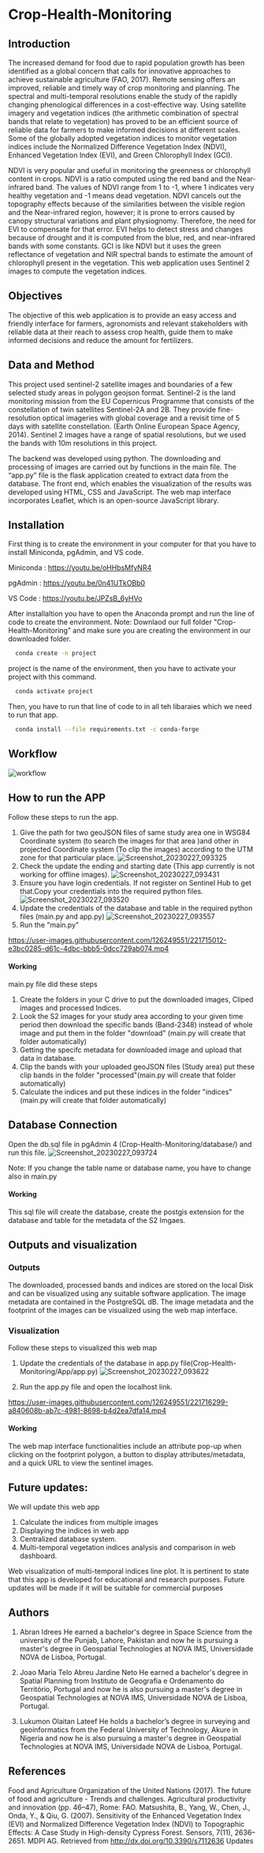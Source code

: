 
# Crop-Health-Monitoring
## Introduction
The increased demand for food due to rapid population growth has been identified as a global concern that calls for innovative approaches to achieve sustainable agriculture (FAO, 2017). Remote sensing offers an improved, reliable and timely way of crop monitoring and planning. The spectral and multi-temporal resolutions enable the study of the rapidly changing phenological differences in a cost-effective way. Using satellite imagery and vegetation indices (the arithmetic combination of spectral bands that relate to vegetation) has proved to be an efficient source of reliable data for farmers to make informed decisions at different scales. Some of the globally adopted vegetation indices to monitor vegetation indices include the Normalized Difference Vegetation Index (NDVI), Enhanced Vegetation Index (EVI), and Green Chlorophyll Index (GCI).

NDVI is very popular and useful in monitoring the greenness or chlorophyll content in crops. NDVI is a ratio computed using the red band and the Near-infrared band. The values of NDVI range from 1 to -1, where 1 indicates very healthy vegetation and -1 means dead vegetation. NDVI cancels out the topography effects because of the similarities between the visible region and the Near-infrared region, however; it is prone to errors caused by canopy structural variations and plant physiognomy. Therefore, the need for EVI to compensate for that error. EVI helps to detect stress and changes because of drought and it is computed from the blue, red, and near-infrared bands with some constants. GCI is like NDVI but it uses the green reflectance of vegetation and NIR spectral bands to estimate the amount of chlorophyll present in the vegetation. This web application uses Sentinel 2 images to compute the vegetation indices.


## Objectives
The objective of this web application is to provide an easy access and friendly interface for farmers, agronomists and relevant stakeholders with reliable data at their reach to assess crop health, guide them to make informed decisions and reduce the amount for fertilizers. 
## Data and Method
This project used sentinel-2 satellite images and boundaries of a few selected study areas in polygon geojson format. Sentinel-2 is the land monitoring mission from the EU Copernicus Programme that consists of the constellation of twin satellites Sentinel-2A and 2B. They provide fine-resolution optical imageries with global coverage and a revisit time of 5 days with satellite constellation. (Earth Online European Space Agency, 2014). Sentinel 2 images have a range of spatial resolutions, but we used the bands with 10m resolutions in this project.

The backend was developed using python. The downloading and processing of images are carried out by functions in the main file. The “app.py” file is the flask application created to extract data from the database. The front end, which enables the visualization of the results was developed using HTML, CSS and JavaScript. The web map interface incorporates Leaflet, which is an open-source JavaScript library.
## Installation

First thing is to create the environment in your computer for that you have to install Miniconda, pgAdmin, and VS code.

Miniconda : https://youtu.be/oHHbsMfyNR4

pgAdmin : https://youtu.be/0n41UTkOBb0

VS Code : https://youtu.be/JPZsB_6yHVo

After installaltion you have to open the Anaconda prompt and run the line of code to create the environment.
Note: Downlaod our full folder "Crop-Health-Monitoring" and make sure you are creating the environment in our downloaded folder.
```bash
  conda create -n project
```
project is the name of the environment, then you have to activate your project with this command. 
```bash
  conda activate project
```
Then, you have to run that line of code to in all teh libaraies which we need to run that app. 
```bash
  conda install --file requirements.txt -c conda-forge
```
## Workflow
![workflow](https://user-images.githubusercontent.com/126249551/221827974-11a8ca7f-a6ef-486d-84e6-bdd3a8257dd8.jpg)


## How to run the APP
Follow these steps to run the app.

1. Give the path   for two geoJSON files of  same study area one in WSG84 Coordinate system (to search the images for that area )and other in projected Coordinate system (To clip the images) according to the UTM zone for that particular place.
![Screenshot_20230227_093325](https://user-images.githubusercontent.com/126249551/221710873-44dcc57b-80de-4783-bfed-5d7df8de739f.png)
2. Check the update the ending and starting date (This app currently is not working for offline images).
![Screenshot_20230227_093431](https://user-images.githubusercontent.com/126249551/221710962-f1e7c223-e06c-4edd-804e-01c998372d4f.png)
3. Ensure you have login credentials. If not register on Sentinel Hub to get that.Copy your credentials into the required python files.
![Screenshot_20230227_093520](https://user-images.githubusercontent.com/126249551/221711286-f26d4d06-4741-4985-957a-2b30de52233a.png)
4. Update the credentials  of the database and table in the required python files (main.py and app.py)
![Screenshot_20230227_093557](https://user-images.githubusercontent.com/126249551/221711323-13981664-14ad-49a6-9718-082d6dd512d1.png)
5. Run the "main.py"


https://user-images.githubusercontent.com/126249551/221715012-e3bc0285-d61c-4dbc-bbb5-0dcc729ab074.mp4



#### Working
main.py file did these steps
1. Create the folders in your C drive to put the downloaded images, Cliped images and processed Indices.
2. Look the S2 images for your study area  according to your given time period then download the specific bands (Band-2348) instead of whole image and put them in the folder "download" (main.py will create that folder automatically)
3. Getting the specifc metadata for downloaded image and upload that data in database.
4. Clip the bands with your uploaded geoJSON files (Study area) put these clip bands in the folder "processed"(main.py will create that folder automatically)
5. Calculate the indices and put these indices in the folder "indices" (main.py will create that folder automatically)


## Database Connection
Open the db.sql file in pgAdmin 4 (Crop-Health-Monitoring/database/) and run this file.
![Screenshot_20230227_093724](https://user-images.githubusercontent.com/126249551/221711433-386f4be2-db3f-4523-b2ad-4cc2c12dbb29.png)

Note: If you change the table name or database name, you have to change also in main.py
#### Working
This sql file will create the database, create the postgis extension for the database and table for the metadata of the S2 Imgaes.
## Outputs and visualization
### Outputs
The downloaded, processed bands and indices are stored on the local Disk and can be visualized using any suitable software application. The image metadata are contained in the PostgreSQL dB. The image metadata and the footprint of the images can be visualized using the web map interface.
### Visualization
Follow these steps to visualized this web map
1. Update the credentials of the database in app.py file(Crop-Health-Monitoring/App/app.py)
![Screenshot_20230227_093622](https://user-images.githubusercontent.com/126249551/221712098-6e2cc800-f5f9-48ea-8144-412d9e0df83d.png)

2. Run the app.py file and open the localhost link.



https://user-images.githubusercontent.com/126249551/221716299-a840608b-ab7c-4981-8698-b4d2ea7dfa14.mp4




#### Working
The web map interface functionalities include an attribute pop-up when clicking on the footprint polygon, a button to display attributes/metadata, and a quick URL to view the sentinel images.
## Future updates:
We will update this web app
1. Calculate the indices from multiple images
2. Displaying the indices in web app 
3. Centralized database system.
4. Multi-temporal vegetation indices analysis and comparison in web dashboard.

Web visualization of multi-temporal indices line plot.
It is pertinent to state that this app is developed for educational and research purposes. Future updates will be made if it will be suitable for commercial purposes
## Authors
1. Abran Idrees
He earned a bachelor's degree in Space Science from the university of the Punjab, Lahore, Pakistan and now he is pursuing a master's degree in Geospatial Technologies at NOVA IMS, Universidade NOVA de Lisboa, Portugal.

2. Joao Maria Telo Abreu Jardine Neto
He earned a bachelor's degree in Spatial Planning from Instituto de Geografia e Ordenamento do Território, Portugal and now he is also pursuing a master's degree in Geospatial Technologies at NOVA IMS, Universidade NOVA de Lisboa, Portugal.

3. Lukumon Olaitan Lateef
He holds a bachelor’s degree in surveying and geoinformatics from the Federal University of Technology, Akure in Nigeria and now he is also pursuing a master's degree in Geospatial Technologies at NOVA IMS, Universidade NOVA de Lisboa, Portugal.

## References
Food and Agriculture Organization of the United Nations (2017). The future of food and agriculture - Trends and challenges. Agricultural productivity and innovation (pp. 46–47), Rome: FAO. Matsushita, B., Yang, W., Chen, J., Onda, Y., & Qiu, G. (2007). Sensitivity of the Enhanced Vegetation Index (EVI) and Normalized Difference Vegetation Index (NDVI) to Topographic Effects: A Case Study in High-density Cypress Forest. Sensors, 7(11), 2636–2651. MDPI AG. Retrieved from http://dx.doi.org/10.3390/s7112636 Updates
